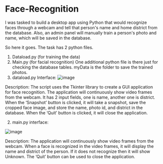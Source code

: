 # Face-Recognition

I was tasked to build a desktop app using Python that would recognize faces through a webcam and tell that person's name and home district from the database. Also, an admin panel will manually train a person's photo and name, which will be saved in the database.

So here it goes. The task has 2 python files. 
1.	Dataload.py (for training the data)
2.	Main.py (for facial recognition)
One additional python file is there just for checking the database tables.
myData is the folder to save the trained photos. 
1.	dataload.py
Interface: 
 ![image](https://github.com/akashasmaul/Face-Recognition/assets/98410077/80d6c506-ca26-4ee1-be42-5741dbbe320b)

Description:
The script uses the Tkinter library to create a GUI application for face recognition. The application will continuously show video frames from the webcam. It has 2 input fields, one is name, another one is district.  When the ‘Snapshot’ button is clicked, it will take a snapshot, save the cropped face image, and store the name, photo id, and district in the database. When the ‘Quit’ button is clicked, it will close the application. 

2.	main.py 
interface:

 ![image](https://github.com/akashasmaul/Face-Recognition/assets/98410077/b74fd039-ed25-4de9-ab16-5876e6d309ea)

Description:
The application will continuously show video frames from the webcam. When a face is recognized in the video frames, it will display the name and district of the person. If it does not recognize then it will show Unknown. The ‘Quit’ button can be used to close the application.

